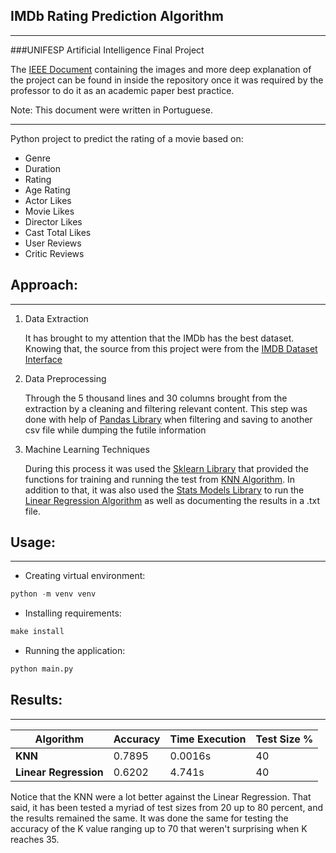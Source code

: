 ## IMDb Rating Prediction Algorithm

---
###UNIFESP Artificial Intelligence Final Project 

The [IEEE Document](https://github.com/LewisDamy/IMDB-Prediction-Algorithm-/blob/main/Luis_Damy_TrabalhoFinal.pdf) containing the images and more deep explanation 
of the project can be found in inside the repository once it was
required by the professor to do it as an academic paper best practice.

Note: This document were written in Portuguese. 

--- 

Python project to predict the rating of a movie based on:
- Genre
- Duration
- Rating
- Age Rating
- Actor Likes
- Movie Likes
- Director Likes
- Cast Total Likes
- User Reviews
- Critic Reviews

## Approach:

---

1. Data Extraction
   
    It has brought to my attention that the IMDb has the best
    dataset. Knowing that, the source from this project were 
    from the [IMDB Dataset Interface](https://www.imdb.com/interfaces/)
   

2. Data Preprocessing
   
    Through the 5 thousand lines and 30 columns brought from the
    extraction by a cleaning and filtering relevant content. 
    This step was done with help of [Pandas Library](https://github.com/pandas-dev/pandas)
    when filtering and saving to another csv file 
    while dumping the futile information
   

3. Machine Learning Techniques
    
    During this process it was used the [Sklearn Library](https://github.com/scikit-learn/scikit-learn)
    that provided the functions for training and running the test from [KNN Algorithm](https://en.wikipedia.org/wiki/K-nearest_neighbors_algorithm).
    In addition to that, it was also used the [Stats Models Library](https://github.com/statsmodels/statsmodels) to run the [Linear Regression Algorithm](https://en.wikipedia.org/wiki/Linear_regression)
    as well as documenting the results in a .txt file.

## Usage:

---

- Creating virtual environment:
```python
python -m venv venv
```
- Installing requirements:
```makefile
make install
```
- Running the application:
```python
python main.py
```

## Results:

---

|Algorithm               | Accuracy | Time Execution | Test Size %   |
| ---------------------- | -------- | -------------- | ------------- |
| **KNN**                |  0.7895  |     0.0016s    |      40       |
| **Linear Regression**  |  0.6202  |     4.741s     |      40       |

Notice that the KNN were a lot better against the Linear Regression. That 
said, it has been tested a myriad of test sizes from 20 up to 80 percent,
and the results remained the same. It was done the same for testing the 
accuracy of the K value ranging up to 70 that weren't surprising when K 
reaches 35.

